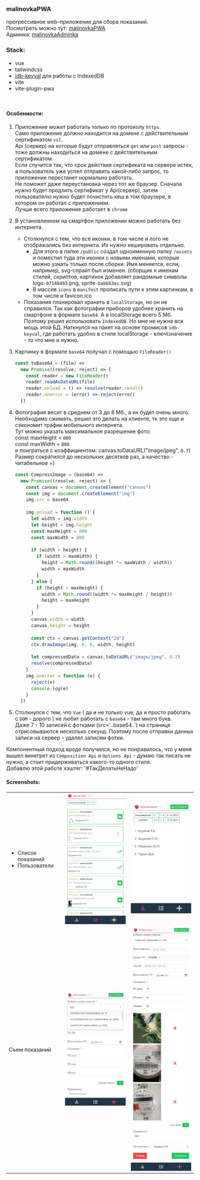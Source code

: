 ### malinovkaPWA 
прогрессивное web-приложение для сбора показаний.  
Посмотреть можно тут: [malinovkaPWA](https://dsa25.github.io/malinovkaPWA/)   
Админка:  [malinovkaAdminka](https://github.com/dsa25/malinovkaAdminka)

### Stack:
- vue
- tailwindcss
- [idb-keyval](https://www.npmjs.com/package/idb-keyval) для работы с IndexedDB
- vite
- vite-plugin-pwa
</br>

#### Особенности:

1) Приложение может работать только по протоколу `https`.  
Само приложение должно находится на домене с действительным сертификатом `ssl`.  
Api (сервер) на которые будут отправляться `get` или `post` запросы - тоже должны находиться на домене с действительным сертификатом.  
Если случится так, что срок действия сертификата на сервере истек, а пользователь уже успел отправить какой-либо запрос, то приложение перестанет нормально работать.  
Не поможет даже переустановка через тот же браузер. Сначала нужно будет продлить сертификат у Api(сервер), затем пользователю нужно будет почистить кеш в том браузере, в котором он работал с приложением.  
Лучше всего приложение работает в `chrome`

2) В установленном на смартфон приложении можно работать без интернета.   
    - Столкнулся с тем, что все иконки, в том числе и лого не отображались без интернета. Их нужно кешировать отдельно. 
      * Для этого в папке `/public` создал одноименную папку `/assets` и поместил туда эти иконки с новыми именами, которые можно узнать только после сборки. Имя меняется, если, например, svg-спрайт был изменен. (сборщик к именам стилей, скриптов, картинок добавляет рандомные символы logo`-07148493`.png, sprite`-bab663ec`.svg)
      * В массив `icons` в `manifest` прописать пути к этим картинкам, в том числе и favicon.ico
    - Показания планировал хранить в `localStorage`, но он не справился. Так как фотографии приборов удобнее хранить на смартфоне в формате `base64`. А в localStorage всего 5 Мб. Поэтому решил использовать `IndexedDB`. Но мне не нужна вся мощь этой БД. Наткнулся на пакет на основе промисов `idb-keyval`, где работать удобно в стиле localStorage - ключ\значение - то что мне и нужно.

3) Картинку в формате `base64` получал с помощью `FileReader()`
    ```js
    const toBase64 = (file) =>
      new Promise((resolve, reject) => {
        const reader = new FileReader()
        reader.readAsDataURL(file)
        reader.onload = () => resolve(reader.result)
        reader.onerror = (error) => reject(error)
      })
    ```

4) Фотография весит в среднем от 3 до 8 Мб., а их будет очень много. Необходимо сжимать, решил это делать на клиенте, тк это еще и сэкономит трафик мобильного интернета.   
Тут можно указать максимальное разрешение фото:  
const maxHeight = `800`   
const maxWidth = `800`   
и поиграться с коэффициентом: canvas.toDataURL("image/jpeg", `0.7`)  
Размер сократился до нескольких десятков раз, а качество - читабельное =)
    ```js
    const CompressImage = (base64) =>
      new Promise((resolve, reject) => {
        const canvas = document.createElement("canvas")
        const img = document.createElement("img")
        img.src = base64

        img.onload = function () {
          let width = img.width
          let height = img.height
          const maxHeight = 800
          const maxWidth = 800

          if (width > height) {
            if (width > maxWidth) {
              height = Math.round((height *= maxWidth / width))
              width = maxWidth
            }
          } else {
            if (height > maxHeight) {
              width = Math.round((width *= maxHeight / height))
              height = maxHeight
            }
          }
          canvas.width = width
          canvas.height = height

          const ctx = canvas.getContext("2d")
          ctx.drawImage(img, 0, 0, width, height)

          let compressedData = canvas.toDataURL("image/jpeg", 0.7)
          resolve(compressedData)
        }
        img.onerror = function (e) {
          reject(e)
          console.log(e)
        }
      })
    ```

5) Столкнулся с тем, что `Vue` ( да и не только vue, да и просто работать с `DOM` - дорого )  не любит работать c `base64` - там много букв.  
 Даже 7 - 10 записей с фотками (src='..base64..') на странице отрисовываются несколько секунд. Поэтому после отправки данных записи на сервер - удалял записям фотки.


Компонентный подход вроде получился, но не понравилось, что у меня вышел винегрет из `Composition Api` и `Options Api` - думаю так писать не нужно, а стоит придерживаться какого-то одного стиля.  
Добавлю этой работе хэштег:  '#ТакДелатьНеНадо'

#### Screenshots:
<table>
  <tr>
    <td valign="middle">
     <ul>
       <li>Список показаний</li>
       <li>Пользователи</li>
     </ul>
    </td>
    <td><img src="_screenshots/inspections.jpg" width="280"></td>
    <td><img src="_screenshots/users.jpg" width="280"></td>
  </tr>
  <tr>
     <td>Съем показаний</td>
     <td><img src="_screenshots/add01.jpg" width="280"></td>
     <td><img src="_screenshots/add02.jpg" width="280"></td>
  </tr>

</table>
